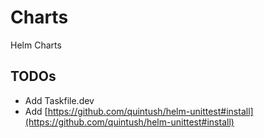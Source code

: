 # Charts

Helm Charts

## TODOs

- Add Taskfile.dev
- Add [https://github.com/quintush/helm-unittest#install](https://github.com/quintush/helm-unittest#install)
